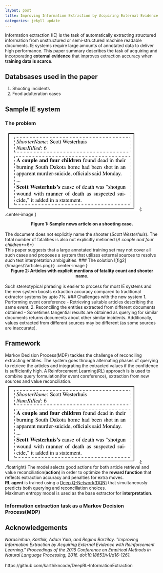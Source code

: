 ```yaml
---
layout: post
title: Improving Information Extraction by Acquiring External Evidence with Reinforcement Learning Summary
categories: jekyll update
---
```


<style>
{% include blogposts.css %}
</style>

Information extraction (IE) is the task of automatically extracting structured information from unstructured or semi-structured machine readable documents. IE systems require large amounts of annotated data to deliver high performance. This paper summary describes the task of acquiring and incorporating <b>external evidence</b> that improves extraction accuracy when <b>training data is scarce</b>. 

## Databsases used in the paper 
1. Shooting incidents
2. Food adulteration cases

## Sample IE system
### The problem

![fig1](/images/sample_news_article.png){: .center-image }
<center><b>Figure 1: Sample news article on a shooting case.</b></center>
<br>
The document does not explicitly name the shooter (<i>Scott Westerhuis</i>). The total number of fatalities is also not explicitly metioned (<i>A couple and four children</i>*=6*) <br>
This paper suggests that a large annotated training set may not cover all such cases and proposes a system that utilizes external sources to resolve such text interpretation ambiguities.
### The solution
![fig2](/images/2articles.png){: .center-image }
<center><b>Figure 2: Articles with explicit mentions of fatality count and shooter name.</b></center>
<br>
Such stereotypical phrasing is easier to process for most IE systems and the new system boosts extraction accuracy compared to traditional extractor systems by upto 7%.
### Challenges with the new system 
1. Performing event coreference -
	Retrieving suitable articles describing the same event.
2. Reconciling the entities extracted from different documents obtained -
	Sometimes tangential results are obtained as querying for similar documents returns documents about other similar incidents.
	Additionally, values extracted from different sources may be different (as some sources are inaccurate).
	
## Framework
Markov Decision Process(MDP) tackles the challenge of reconciling extracting entities. The system goes through alternating phases of querying to retrieve the articles and integrating the extracted values if the confidence is sufficiently high. A Reinforcement Learning(RL) approach is is used to combine query formulation(for event coreference), extraction from new sources and value reconciliation.
<br>
![fig1](/images/sample_news_article.png){: .floatright}
The model selects good actions for both article retrieval and value reconciliation(<b>action</b>) in order to optimize the <b>reward function</b> that reflects extraction accuracy and penalties for extra moves.<br>
<b>RL agent</b> is trained using a [Deep Q-Network(DQN)](https://deepmind.com/research/dqn/) that simultaneously predicts both querying and reconciliation choices.<br>
Maximum entropy model is used as the base extractor for <b>interpretation</b>.

### Information extraction task as a Markov Decision Process(MDP)
	
	
	
	
	
	
	
	
	
	
	
	
	
	
	
	
	
		
## Acknowledgements
<cite> 
Narasimhan, Karthik, Adam Yala, and Regina Barzilay. "Improving Information Extraction by Acquiring External Evidence with Reinforcement Learning." Proceedings of the 2016 Conference on Empirical Methods in Natural Language Processing, 2016. doi:10.18653/v1/d16-1261.
</cite>
<br> <br>
https://github.com/karthikncode/DeepRL-InformationExtraction




